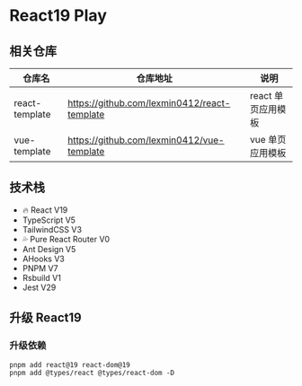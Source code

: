 # React19 Play

## 相关仓库

| 仓库名         | 仓库地址                                     | 说明               |
|----------------|----------------------------------------------|--------------------|
| react-template | https://github.com/lexmin0412/react-template | react 单页应用模板 |
| vue-template | https://github.com/lexmin0412/vue-template | vue 单页应用模板 |

## 技术栈

- 🔥 React V19
- TypeScript V5
- TailwindCSS V3
- 💦 Pure React Router V0
- Ant Design V5
- AHooks V3
- PNPM V7
- Rsbuild V1
- Jest V29

## 升级 React19

### 升级依赖

```shell
pnpm add react@19 react-dom@19
pnpm add @types/react @types/react-dom -D
```


